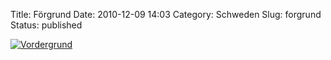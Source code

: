 Title: Förgrund
Date: 2010-12-09 14:03
Category: Schweden
Slug: forgrund
Status: published

[![Vordergrund](/pic/husfrdomkyrk_s.jpg "Vordergrund")](/pic/husfrdomkyrk_l.jpg)


